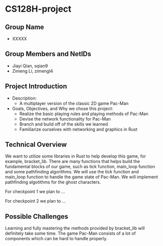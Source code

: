 # CS128H-project

## Group Name
* XXXXX

## Group Members and NetIDs
* Jiayi Qian, sqian9
* Zimeng Li, zimengl4

## Project Introduction
- Description:
    - A multiplayer version of the classic 2D game Pac-Man
- Goals, Objectives, and Why we chose this project:
    - Realize the basic playing rules and playing methods of Pac-Man
    - Devise the network functionality for Pac-Man
    - Branch and build off of the skills we learned
    - Familiarize ourselves with networking and graphics in Rust


## Technical Overview
We want to utilize some libraries in Rust to help develop this game, for example, bracket_lib. There are many functions that helps build the fundamental blocks of our game, such as tick function, main_loop function and some pathfinding algorithms. We will use the tick function and main_loop function to handle the game state of Pac-Man. We will implement pathfinding algotithms for the ghost characters.

For checkpoint 1 we plan to ...

For checkpoint 2 we plan to ...

## Possible Challenges

Learning and fully mastering the methods provided by bracket_lib will definitely take some time. The game Pac-Man consists of a lot of components which can be hard to handle properly.
